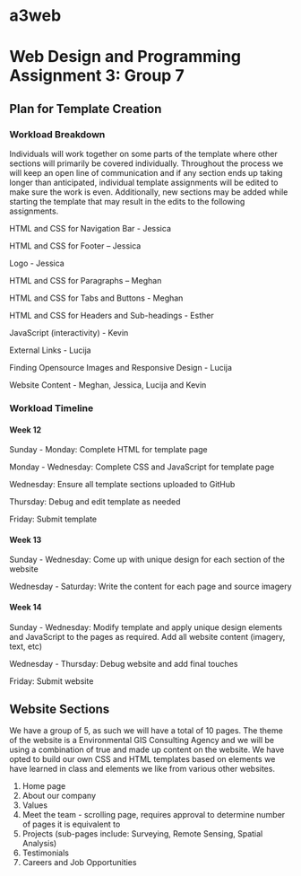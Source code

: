 # a3web
# Web Design and Programming Assignment 3: Group 7

## Plan for Template Creation 

### Workload Breakdown

Individuals will work together on some parts of the template where other sections will primarily be covered individually. Throughout the process we will keep an open line of communication and if any section ends up taking longer than anticipated, individual template assignments will be edited to make sure the work is even. Additionally, new sections may be added while starting the template that may result in the edits to the following assignments.  

HTML and CSS for Navigation Bar - Jessica 

HTML and CSS for Footer – Jessica 

Logo - Jessica 

HTML and CSS for Paragraphs – Meghan  

HTML and CSS for Tabs and Buttons - Meghan

HTML and CSS for Headers and Sub-headings - Esther 

JavaScript (interactivity) - Kevin

External Links - Lucija 

Finding Opensource Images and Responsive Design - Lucija 

Website Content - Meghan, Jessica, Lucija and Kevin

### Workload Timeline

#### Week 12

Sunday - Monday: Complete HTML for template page 

Monday - Wednesday: Complete CSS and JavaScript for template page

Wednesday: Ensure all template sections uploaded to GitHub

Thursday: Debug and edit template as needed

Friday: Submit template

#### Week 13

Sunday - Wednesday: Come up with unique design for each section of the website

Wednesday - Saturday: Write the content for each page and source imagery

#### Week 14

Sunday - Wednesday: Modify template and apply unique design elements and JavaScript to the pages as required. Add all website content (imagery, text, etc)

Wednesday - Thursday: Debug website and add final touches 

Friday: Submit website


## Website Sections

We have a group of 5, as such we will have a total of 10 pages. The theme of the website is a Environmental GIS Consulting Agency and we will be using a combination of true and made up content on the website. We have opted to build our own CSS and HTML templates based on elements we have learned in class and elements we like from various other websites. 

1. Home page  
2. About our company 
3. Values 
4. Meet the team - scrolling page, requires approval to determine number of pages it is equivalent to
5. Projects (sub-pages include: Surveying, Remote Sensing, Spatial Analysis)
6. Testimonials
7. Careers and Job Opportunities 


